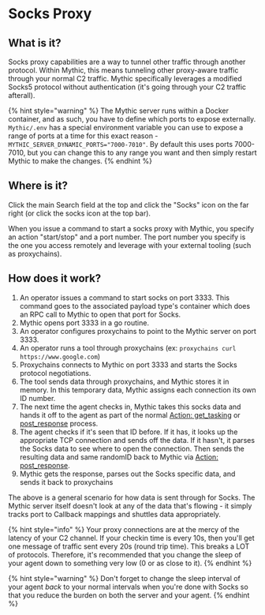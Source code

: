 # Socks Proxy

## What is it?

Socks proxy capabilities are a way to tunnel other traffic through another protocol. Within Mythic, this means tunneling other proxy-aware traffic through your normal C2 traffic. Mythic specifically leverages a modified Socks5 protocol without authentication (it's going through your C2 traffic afterall).

{% hint style="warning" %}
The Mythic server runs within a Docker container, and as such, you have to define which ports to expose externally. `Mythic/.env` has a special environment variable you can use to expose a range of ports at a time for this exact reason - `MYTHIC_SERVER_DYNAMIC_PORTS="7000-7010"`. By default this uses ports 7000-7010, but you can change this to any range you want and then simply restart Mythic to make the changes.
{% endhint %}

## Where is it?

Click the main Search field at the top and click the "Socks" icon on the far right (or click the socks icon at the top bar).

When you issue a command to start a socks proxy with Mythic, you specify an action "start/stop" and a port number. The port number you specify is the one you access remotely and leverage with your external tooling (such as proxychains).

## How does it work?

1. An operator issues a command to start socks on port 3333. This command goes to the associated payload type's container which does an RPC call to Mythic to open that port for Socks.
2. Mythic opens port 3333 in a go routine.
3. An operator configures proxychains to point to the Mythic server on port 3333.
4. An operator runs a tool through proxychains (ex: `proxychains curl https://www.google.com`)
5. Proxychains connects to Mythic on port 3333 and starts the Socks protocol negotiations.
6. The tool sends data through proxychains, and Mythic stores it in memory. In this temporary data, Mythic assigns each connection its own ID number.
7. The next time the agent checks in, Mythic takes this socks data and hands it off to the agent as part of the normal [Action: get\_tasking](../customizing/c2-related-development/agent-side-coding/action\_get\_tasking.md) or [post\_response](../customizing/c2-related-development/agent-side-coding/action-post\_response.md) process.
8. The agent checks if it's seen that ID before. If it has, it looks up the appropriate TCP connection and sends off the data. If it hasn't, it parses the Socks data to see where to open the connection. Then sends the resulting data and same randomID back to Mythic via [Action: post\_response](../customizing/c2-related-development/agent-side-coding/action-post\_response.md).
9. Mythic gets the response, parses out the Socks specific data, and sends it back to proxychains

The above is a general scenario for how data is sent through for Socks. The Mythic server itself doesn't look at any of the data that's flowing - it simply tracks port to Callback mappings and shuttles data appropriately.

{% hint style="info" %}
Your proxy connections are at the mercy of the latency of your C2 channel. If your checkin time is every 10s, then you'll get one message of traffic sent every 20s (round trip time). This breaks a LOT of protocols. Therefore, it's recommended that you change the sleep of your agent down to something very low (0 or as close to it).
{% endhint %}

{% hint style="warning" %}
Don't forget to change the sleep interval of your agent _back_ to your normal intervals when you're done with Socks so that you reduce the burden on both the server and your agent.
{% endhint %}
